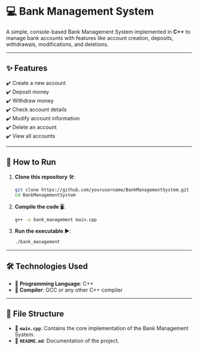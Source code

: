 # 💻 **Bank Management System**

A simple, console-based Bank Management System implemented in **C++** to manage bank accounts with features like account creation, deposits, withdrawals, modifications, and deletions.

---

## ✨ **Features**
✔️ Create a new account  
✔️ Deposit money  
✔️ Withdraw money  
✔️ Check account details  
✔️ Modify account information  
✔️ Delete an account  
✔️ View all accounts  

---

## 🚀 **How to Run**
1. **Clone this repository** 🛠️:  
   ```bash
   git clone https://github.com/yourusername/BankManagementSystem.git
   cd BankManagementSystem
   ```
2. **Compile the code** 🖥️:  
   ```bash
   g++ -o bank_management main.cpp
   ```
3. **Run the executable** ▶️:  
   ```bash
   ./bank_management
   ```

---

## 🛠️ **Technologies Used**
- 🔹 **Programming Language**: C++  
- 🔹 **Compiler**: GCC or any other C++ compiler  

---

## 📂 **File Structure**
- 📄 **`main.cpp`**: Contains the core implementation of the Bank Management System.  
- 📄 **`README.md`**: Documentation of the project.  
